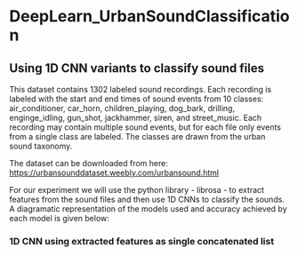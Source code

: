 # DeepLearn_UrbanSoundClassification
## Using 1D CNN variants to classify sound files

This dataset contains 1302 labeled sound recordings. Each recording is labeled with the start and end times of sound events from 10 classes: air_conditioner, car_horn, children_playing, dog_bark, drilling, enginge_idling, gun_shot, jackhammer, siren, and street_music. Each recording may contain multiple sound events, but for each file only events from a single class are labeled. The classes are drawn from the urban sound taxonomy. 

The dataset can be downloaded from here: https://urbansounddataset.weebly.com/urbansound.html

For our experiment we will use the python library - librosa - to extract features from the sound files and then use 1D CNNs to classify the sounds.
A diagramatic representation of the models used and accuracy achieved by each model is given below:

### 1D CNN using extracted features as single concatenated list

